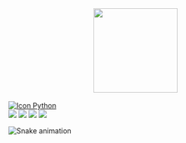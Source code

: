 
<div align="center">
  <a href="https://github.com/rafaellecristine">
  <img height="167em" src="https://github-readme-stats.vercel.app/api/top-langs/?username=rafaellecristine&layout=compact&langs_count=7&theme=synthwave"/>
</div>
</div>
</div>
<div style="display: inline_block"><br>
  <img align="center" alt="Icon Python" src="https://img.icons8.com/color/48/000000/python--v2.png">
</div>
  
 
<div> 
  <a href="https://www.youtube.com/channel/UCnh-aSUvb6snO2Rr65cd3PA" target="_blank"><img src="https://img.shields.io/badge/YouTube-FF0000?style=for-the-badge&logo=youtube&logoColor=white" target="_blank"></a>
  <a href="https://discord.gg/yw5FYT6g" target="_blank"><img src="https://img.shields.io/badge/Discord-7289DA?style=for-the-badge&logo=discord&logoColor=white" target="_blank"></a> 
  <a href = "mailto:rafaelle.dev@gmail.com"><img src="https://img.shields.io/badge/-Gmail-%23333?style=for-the-badge&logo=gmail&logoColor=white" target="_blank"></a>
  <a href="https://www.linkedin.com/in/rafaellecristine" target="_blank"><img src="https://img.shields.io/badge/-LinkedIn-%230077B5?style=for-the-badge&logo=linkedin&logoColor=white" target="_blank"></a> 
  
  ![Snake animation](https://github.com/rafaellecristine/rafaellecristine/blob/output/github-contribution-grid-snake.svg)
 
</div>
